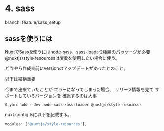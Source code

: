 # 4. sass

branch: feature/sass_setup

## sassを使うには

NuxtでSassを使うにはnode-sass、sass-loader2種類のパッケージが必要
@nuxtjs/style-resourcesは変数を使用したい場合に使う。

どうやら作成直前にversionのアップデートがあったとのこと。

以下は結構重要

今まで出来ていたことが
エラーになってしまった場合、
リリース情報を見て
サポートしているバージョンを
確認するのは大事


```$ yarn add --dev node-sass sass-loader @nuxtjs/style-resources```

nuxt.config.tsに以下を記載する。
```ts
modules: ['@nuxtjs/style-resources'],
```
